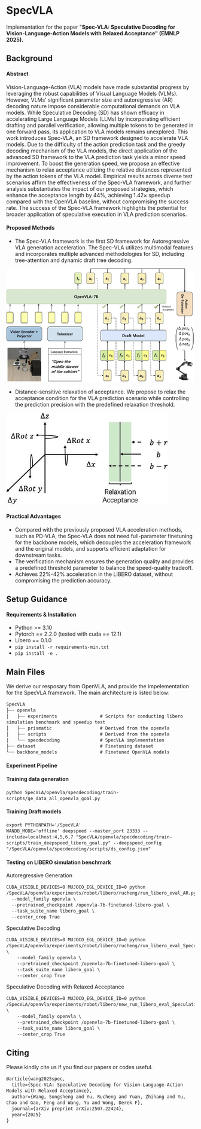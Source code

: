 # SpecVLA

Implementation for the paper "**Spec-VLA: Speculative Decoding for Vision-Language-Action Models with Relaxed Acceptance" (EMNLP 2025).**
## Background
#### Abstract 

Vision-Language-Action (VLA) models have made substantial progress by leveraging the robust capabilities of Visual Language Models (VLMs). 
However, VLMs' significant parameter size and autoregressive (AR) decoding nature impose considerable computational demands on VLA models. While Speculative Decoding (SD) 
has shown efficacy in accelerating Large Language Models (LLMs) by incorporating efficient drafting and parallel verification, allowing multiple tokens to be generated in one forward pass, 
its application to VLA models remains unexplored. This work introduces Spec-VLA, an SD framework designed to accelerate VLA models. 
Due to the difficulty of the action prediction task and the greedy decoding mechanism of the VLA models, the direct application of the advanced SD framework to the VLA prediction task yields 
a minor speed improvement. To boost the generation speed, we propose an effective mechanism to relax acceptance utilizing the relative distances represented by the action tokens of the VLA model. 
Empirical results across diverse test scenarios affirm the effectiveness of the Spec-VLA framework, and further analysis substantiates the impact of our proposed strategies, 
which enhance the acceptance length by 44%, achieving $1.42\times$ speedup compared with the OpenVLA baseline, without compromising the success rate. 
The success of the Spec-VLA framework highlights the potential for broader application of speculative execution in VLA prediction scenarios.

#### Proposed Methods
* The Spec-VLA framework is the first SD framework for  Autoregressive VLA generation acceleration. The Spec-VLA utilizes multimodal features and incorporates multiple advanced methodologies for SD, including tree-attention and dynamic draft tree decoding.

![](Assets/spec-vla-small.jpg)

* Distance-sensitive relaxation of acceptance. We propose to relax the acceptance condition for the VLA prediction scenario while controlling the prediction precision with the predefined relaxation threshold. 

![](Assets/Relax-Figure-2.0-small.jpg)

#### Practical Advantages 
* Compared with the previously proposed VLA acceleration methods, such as PD-VLA, the Spec-VLA does not need full-parameter finetuning for the backbone models, which decouples the acceleration framework and the original models, and supports efficient adaptation for downstream tasks.
* The verification mechanism ensures the generation quality and provides a predefined threshold parameter to balance the speed-quality tradeoff.
* Achieves 22%-42% acceleration in the LIBERO dataset, without compromising the prediction accuracy.

## Setup Guidance
#### Requirements & Installation

* Python >= 3.10
* Pytorch == 2.2.0 (tested with cuda == 12.1)
* Libero == 0.1.0
* ``pip install -r requirements-min.txt``
* ``pip install -e .``

## Main Files

We derive our resposary from OpenVLA, and provide the impelementation for the SpecVLA framework. The main architecture is listed below: 

```
SpecVLA
├── openvla
│   ├── experiments                # Scripts for conducting libero simulation benchmark and speedup test
│   ├── prismatic                  # Derived from the openvla
│   ├── scripts                    # Derived from the openvla
|   └── specdecoding               # SpecVLA implementation
├── dataset                        # Finetuning dataset 
└── backbone_models                # Finetuned OpenVLA models
```

#### Experiment Pipeline

#### Training data generation
```
python SpecVLA/openvla/specdecoding/train-scripts/ge_data_all_openvla_goal.py
```
#### Training Draft models
```
export PYTHONPATH='/SpecVLA'
WANDB_MODE='offline' deepspeed --master_port 23333 --include=localhost:4,5,6,7 "SpecVLA/openvla/specdecoding/train-scripts/train_deepspeed_libero_goal.py" --deepspeed_config "/SpecVLA/openvla/specdecoding/scripts/ds_config.json"
```
#### Testing on LIBERO simulation benchmark
Autoregressive Generation
```
CUDA_VISIBLE_DEVICES=0 MUJOCO_EGL_DEVICE_ID=0 python /SpecVLA/openvla/experiments/robot/libero/rucheng/run_libero_eval_AR.py\
  --model_family openvla \
  --pretrained_checkpoint /openvla-7b-finetuned-libero-goal \
  --task_suite_name libero_goal \
  --center_crop True
```
Speculative Decoding
```
CUDA_VISIBLE_DEVICES=0 MUJOCO_EGL_DEVICE_ID=0 python /SpecVLA/openvla/experiments/robot/libero/rucheng/run_libero_eval_Speculation_set_params.py \
    --model_family openvla \
    --pretrained_checkpoint /openvla-7b-finetuned-libero-goal \
    --task_suite_name libero_goal \
    --center_crop True
```
Speculative Decoding with Relaxed Acceptance
```
CUDA_VISIBLE_DEVICES=0 MUJOCO_EGL_DEVICE_ID=0 python /SpecVLA/openvla/experiments/robot/libero/new_run_libero_eval_Speculation_set_params.py \
    --model_family openvla \
    --pretrained_checkpoint /openvla-7b-finetuned-libero-goal \
    --task_suite_name libero_goal \
    --center_crop True
```

## Citing

Please kindly cite us if you find our papers or codes useful.
```
@article{wang2025spec,
  title={Spec-VLA: Speculative Decoding for Vision-Language-Action Models with Relaxed Acceptance},
  author={Wang, Songsheng and Yu, Rucheng and Yuan, Zhihang and Yu, Chao and Gao, Feng and Wang, Yu and Wong, Derek F},
  journal={arXiv preprint arXiv:2507.22424},
  year={2025}
}
```

